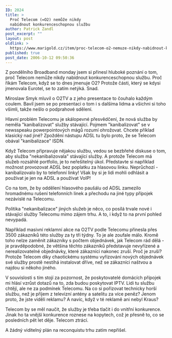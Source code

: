 ```yaml
---
ID: 2024
title: >
  Proč Telecom (=O2) nemůže nikdy
  nabídnout konkurenceschopnou službu
author: Patrick Zandl
post_excerpt: ""
layout: post
oldlink: >
  https://www.marigold.cz/item/proc-telecom-o2-nemuze-nikdy-nabidnout-konkurenceschopnou-sluzbu
published: true
post_date: 2006-10-12 09:50:36
---
```

<p>Z pondělního Broadband monday jsem si přinesl hluboké poznání o tom, proč Telecom nemůže nikdy nabídnout konkurenceschopnou službu. Proč říkám Telecom, když se to dnes jmenuje O2? Protože části, který se kdysi jmenovala Eurotel,  se to zatím netýká. Snad. </p>

<p>Miroslaw Smyk mluvil o O2TV a z jeho presentace to čouhalo každým coulem. Bavil jsem se po presentaci o tom i s dalšíma lidma a všichni si toho všimli, takže nešlo o podprahové sdělení. </p>

<p>Hlavní problém Telecomu je skálopevné přesvědčení, že nová služba by neměla "kanibalizovat" služby stávající. Pojmem "kanibalizovat" se v newsspeaku powerpointových mágů rozumí ohrožovat. Chcete příklad klasický nad jiné? Zpoždění nástupu ADSL tu bylo proto, že se Telecom obával "kanibalizace" ISDN. </p>

<p>Když Telecom připravuje nějakou službu, vedou se bezbřehé diskuse o tom, aby služba "nekanibalizovala" stávající služby. A protože Telecom má služeb rozsáhlé portfolio, je to neřešitelný úkol. Představte si například možnost provozovat ADSL bez poplatku za hlasovou linku. Neprůchozí - kanibalizovalo by to telefonní linky! Však by si je lidi mohli odhlásit a používat je jen na ADSL a používat VoIP!</p>

<p>Co na tom, že by oddělení hlasového paušálu od ADSL zamezilo hromadnému rušení telefonních linek a přechodu na jiné typy přípojek nezávislé na Telecomu. </p>

<p>Politika "nekanibalizace" jiných služeb je něco, co posílá trvale nové i stávající služby Telecomu mimo zájem trhu. A to, i když to na první pohled nevypadá. </p>

<p>Například masivní reklamní akce na O2TV podle Telecomu přinesla přes 3500 zákazníků této služby za ty tři týdny. To je ale zoufale málo. Kromě toho nelze zaměnit zákazníky s počtem objednávek, jak Telecom rád dělá - je pravděpodobné, že většina těchto zákazníků představuje nevyřízené a nerealizovatelné objednávky, které zákazníci nakonec zruší. Proč je zruší? Protože Telecom díky chaotickému systému vyřizování nových objednávek své služby prostě  nestíhá instalovat dříve, než se zákazníci naštvou a najdou si někoho jiného. </p>

<p>V souvislosti s  tím stojí za pozornost, že poskytovatelé domácích přípojek mi hlásí vzrůst dotazů na to, zda budou poskytovat IPTV. Lidi tu službu chtějí, ale ne za podmínek Telecomu. Na co si pořizovat technicky horší službu, než je příjem z televizní antény a satelitu za více peněz? Jenom proto, že jste viděli reklamu? A navíc, když v té reklamě ani nebyl Kraus?</p>

<p>Telecom by se měl naučit, že služby je třeba tlačit i do vnitřní konkurence. Jinak ho ta vnější konkurence roznese na kopytech, což je přesně to, co se posledních pět let děje. Telecom ztrácí. </p>

<p>A žádný viditelný plán na reconquistu trhu zatím nepřišel.
</p>
